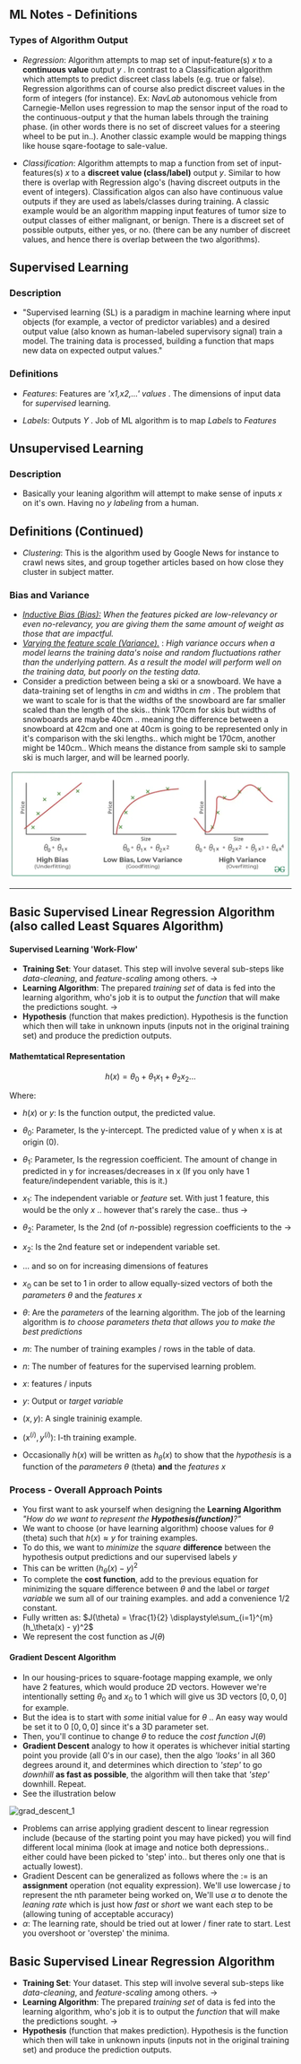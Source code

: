 ## ML Notes - Definitions

### Types of Algorithm Output

- _Regression_: Algorithm attempts to map set of input-feature(s) _x_ to a **continuous value** output _y_ . In contrast to a Classification algorithm which attempts to predict discreet class labels (e.g. true or false). Regression algorithms can of course also predict discreet values in the form of integers (for instance). Ex: _NavLab_ autonomous vehicle from Carnegie-Mellon uses regression to map the sensor input of the road to the continuous-output _y_ that the human labels through the training phase. (in other words there is no set of discreet values for a steering wheel to be put in..). Another classic example would be mapping things like house sqare-footage to sale-value.

- _Classification_: Algorithm attempts to map a function from set of input-features(s) _x_ to a **discreet value (class/label)** output _y_. Similar to how there is overlap with Regression algo's (having discreet outputs in the event of integers). Classification algos can also have continuous value outputs if they are used as labels/classes during training. A classic example would be an algorithm mapping input features of tumor size to output classes of either malignant, or benign. There is a discreet set of possible outputs, either yes, or no. (there can be any number of discreet values, and hence there is overlap between the two algorithms).

## Supervised Learning

### Description

- "Supervised learning (SL) is a paradigm in machine learning where input objects (for example, a vector of predictor variables) and a desired output value (also known as human-labeled supervisory signal) train a model. The training data is processed, building a function that maps new data on expected output values."

### Definitions

- _Features_: Features are _'x1,x2,...' values_ . The dimensions of input data for _supervised_ learning.

- _Labels_: Outputs _Y_ . Job of ML algorithm is to map _Labels_ to _Features_

## Unsupervised Learning

### Description

- Basically your leaning algorithm will attempt to make sense of inputs _x_ on it's own. Having no _y_ _labeling_ from a human.

## Definitions (Continued)

- _Clustering_: This is the algorithm used by Google News for instance to crawl news sites, and group together articles based on how close they cluster in subject matter.

### Bias and Variance

- [_Inductive Bias (Bias):_](https://www.geeksforgeeks.org/underfitting-and-overfitting-in-machine-learning/#:~:text=Bias%20refers%20to,model%2C%20indicating%20underfitting.) _When the features picked are low-relevancy or even no-relevancy, you are giving them the same amount of weight as those that are impactful._
- [_Varying the feature scale (Variance)._](https://www.geeksforgeeks.org/underfitting-and-overfitting-in-machine-learning/#:~:text=Variance%2C%20on%20the,data%2C%20indicating%20overfitting.) : _High *variance* occurs when a model learns the training data's *noise* and *random fluctuations* rather than the underlying pattern. As a result the model will perform well on the training data, but poorly on the testing data._
- Consider a prediction between being a ski or a snowboard. We have a data-training set of lengths in _cm_ and widths in _cm_ . The problem that we want to scale for is that the widths of the snowboard are far smaller scaled than the length of the skis.. think 170cm for skis but widths of snowboards are maybe 40cm .. meaning the difference between a snowboard at 42cm and one at 40cm is going to be represented only in it's comparison with the ski lengths.. which might be 170cm, another might be 140cm.. Which means the distance from sample ski to sample ski is much larger, and will be learned poorly.

![bias-and-variance-1](./Bias-and-Variance-in-Machine-Learning.webp)

---

## Basic Supervised Linear Regression Algorithm (also called Least Squares Algorithm)

#### Supervised Learning 'Work-Flow'

- **Training Set**: Your dataset. This step will involve several sub-steps like _data-cleaning_, and _feature-scaling_ among others.
  ->
- **Learning Algorithm**: The prepared _training set_ of data is fed into the learning algorithm, who's job it is to output the _function_ that will make the predictions sought.
  ->
- **Hypothesis** (function that makes prediction). Hypothesis is the function which then will take in unknown inputs (inputs not in the original training set) and produce the prediction outputs.

#### Mathemtatical Representation

$$ h(x) = \theta_0 + \theta_1x_1 + \theta_2x_2... $$

Where:

- $h(x)$ or _y_: Is the function output, the predicted value.
- $\theta_0$: Parameter, Is the y-intercept. The predicted value of y when x is at origin (0).
- $\theta_1$: Parameter, Is the regression coefficient. The amount of change in predicted in y for increases/decreases in x (If you only have 1 feature/independent variable, this is it.)
- $x_1$: The independent variable or _feature_ set. With just 1 feature, this would be the only _x_ .. however that's rarely the case.. thus ->
- $\theta_2$: Parameter, Is the 2nd (of _n_-possible) regression coefficients to the ->
- $x_2$: Is the 2nd feature set or independent variable set.
- ... and so on for increasing dimensions of features

- $x_0$ can be set to 1 in order to allow equally-sized vectors of both the _parameters_ $\theta$ and the _features_ $x$
- $\theta$: Are the _parameters_ of the learning algorithm. The job of the learning algorithm is _to choose parameters theta that allows you to make the best predictions_
- $m$: The number of training examples / rows in the table of data.
- $n$: The number of features for the supervised learning problem.
- $x$: features / inputs
- $y$: Output or _target variable_
- $(x,y)$: A single traininig example.
- $(x^(i), y^(i))$: I-th training example.
- Occasionally $h(x)$ will be written as $h_\theta(x)$ to show that the _hypothesis_ is a function of the _parameters_ $\theta$ (theta) **and** the _features_ $x$

### Process - Overall Approach Points

- You first want to ask yourself when designing the **Learning Algorithm** _"How do we want to represent the **Hypothesis(function)**?"_
- We want to choose (or have learning algorithm) choose values for $\theta$ (theta) such that $h(x) \approx y$ for training examples.
- To do this, we want to _minimize_ the _square_ **difference** between the hypothesis output predictions and our supervised labels $y$
- This can be written $(h_\theta(x ) - y)^2$
- To complete the **cost function**, add to the previous equation for minimizing the square difference between $\theta$ and the label or _target variable_ we sum all of our training examples. and add a convenience 1/2 constant.
- Fully written as: $J(\theta) = \frac{1}{2} \displaystyle\sum_{i=1}^{m}(h_\theta(x) - y)^2$
- We represent the cost function as $J(\theta)$

#### Gradient Descent Algorithm

- In our housing-prices to square-footage mapping example, we only have 2 features, which would produce 2D vectors. However we're intentionally setting $\theta_0$ and $x_0$ to 1 which will give us 3D vectors $[0,0,0]$ for example.
- But the idea is to start with _some_ initial value for $\theta$ .. An easy way would be set it to 0 $[0,0,0]$ since it's a 3D parameter set.
- Then, you'll continue to change $\theta$ to reduce the _cost function_ $J(\theta)$
- **Gradient Descent** analogy to how it operates is whichever initial starting point you provide (all 0's in our case), then the algo _'looks'_ in all 360 degrees around it, and determines which direction to _'step'_ to go _downhill_ **as fast as possible**, the algorithm will then take that _'step'_ downhill. Repeat.
- See the illustration below

![grad_descent_1](./grad_desc_1.png)

- Problems can arrise applying gradient descent to linear regression include (because of the starting point you may have picked) you will find different local minima (look at image and notice both depressions.. either could have been picked to 'step' into.. but theres only one that is actually lowest).
- Gradient Descent can be generalized as follows where the $:=$ is an **assignment** operation (not equality expression). We'll use lowercase $j$ to represent the nth parameter being worked on, We'll use $\alpha$ to denote the _leaning rate_ which is just how _fast_ or _short_ we want each step to be (allowing tuning of acceptable accuracy)
- $\alpha$: The learning rate, should be tried out at lower / finer rate to start. Lest you overshoot or 'overstep' the minima.

## Basic Supervised Linear Regression Algorithm

- **Training Set**: Your dataset. This step will involve several sub-steps like _data-cleaning_, and _feature-scaling_ among others.
  ->
- **Learning Algorithm**: The prepared _training set_ of data is fed into the learning algorithm, who's job it is to output the _function_ that will make the predictions sought.
  ->
- **Hypothesis** (function that makes prediction). Hypothesis is the function which then will take in unknown inputs (inputs not in the original training set) and produce the prediction outputs.
